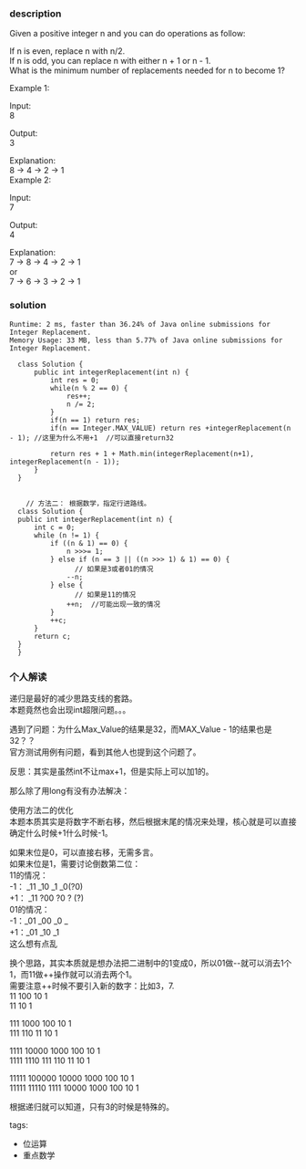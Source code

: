 ### description    
  Given a positive integer n and you can do operations as follow:  
    
  If n is even, replace n with n/2.  
  If n is odd, you can replace n with either n + 1 or n - 1.  
  What is the minimum number of replacements needed for n to become 1?  
    
  Example 1:  
    
  Input:  
  8  
    
  Output:  
  3  
    
  Explanation:  
  8 -> 4 -> 2 -> 1  
  Example 2:  
    
  Input:  
  7  
    
  Output:  
  4  
    
  Explanation:  
  7 -> 8 -> 4 -> 2 -> 1  
  or  
  7 -> 6 -> 3 -> 2 -> 1  
### solution    
```    
Runtime: 2 ms, faster than 36.24% of Java online submissions for Integer Replacement.  
Memory Usage: 33 MB, less than 5.77% of Java online submissions for Integer Replacement.  
  
  class Solution {  
      public int integerReplacement(int n) {  
          int res = 0;  
          while(n % 2 == 0) {  
              res++;  
              n /= 2;  
          }  
          if(n == 1) return res;      
          if(n == Integer.MAX_VALUE) return res +integerReplacement(n - 1); //这里为什么不用+1  //可以直接return32  
    
          return res + 1 + Math.min(integerReplacement(n+1), integerReplacement(n - 1));  
      }  
  }  
    
    
    // 方法二： 根据数学，指定行进路线。
  class Solution {  
  public int integerReplacement(int n) {  
      int c = 0;  
      while (n != 1) {  
          if ((n & 1) == 0) {  
              n >>>= 1;  
          } else if (n == 3 || ((n >>> 1) & 1) == 0) {  
                // 如果是3或者01的情况  
              --n;  
          } else {  
                // 如果是11的情况  
              ++n;  //可能出现一致的情况  
          }  
          ++c;  
      }  
      return c;  
  }  
  }  
```    
    
### 个人解读    
  递归是最好的减少思路支线的套路。  
  本题竟然也会出现int超限问题。。。  
    
  遇到了问题：为什么Max_Value的结果是32，而MAX_Value - 1的结果也是32？？  
  官方测试用例有问题，看到其他人也提到这个问题了。  
    
  反思：其实是虽然int不让max+1，但是实际上可以加1的。  
    
  那么除了用long有没有办法解决：  
    
  使用方法二的优化  
  本题本质其实是将数字不断右移，然后根据末尾的情况来处理，核心就是可以直接确定什么时候+1什么时候-1。  
    
  如果末位是0，可以直接右移，无需多言。  
  如果末位是1，需要讨论倒数第二位：  
  11的情况：  
  -1： _11 _10  _1 _0(?0)   
  +1： _11 ?00  ?0 ?      (?)  
  01的情况：  
  -1：_01 _00 _0 _  
  +1：_01 _10 _1  
  这么想有点乱  
    
  换个思路，其实本质就是想办法把二进制中的1变成0，所以01做--就可以消去1个1，而11做++操作就可以消去两个1。  
  需要注意++时候不要引入新的数字：比如3，7.  
  11 100 10 1  
  11 10  1  
    
  111 1000 100 10 1  
  111 110  11  10 1  
    
  1111 10000 1000 100 10 1  
  1111 1110  111  110 11 10 1   
    
  11111 100000 10000 1000  100  10  1  
  11111 11110  1111  10000 1000 100 10 1  
    
  根据递归就可以知道，只有3的时候是特殊的。  
    
tags:    
  -  位运算  
  -  重点数学  
